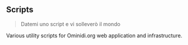 ## Scripts
> Datemi uno script e vi solleverò il mondo

Various utility scripts for Ominidi.org web application and infrastructure.
